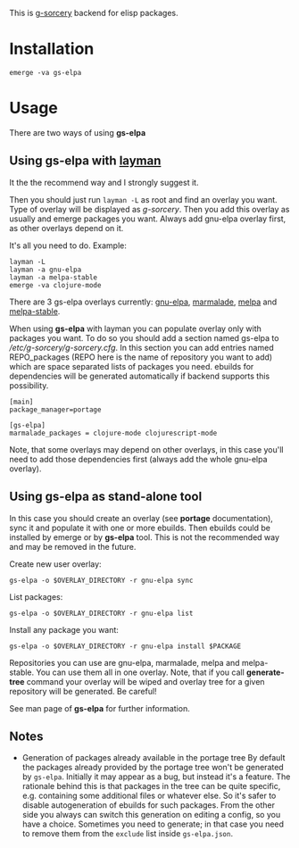 This is [g-sorcery](https://github.com/jauhien/g-sorcery) backend for elisp packages.


# Installation

```
emerge -va gs-elpa
```

# Usage

There are two ways of using **gs-elpa**

## Using gs-elpa with [layman](https://wiki.gentoo.org/wiki/Layman)

It the the recommend way and I strongly suggest it.

Then you should just run `layman -L` as
root and find an overlay you want. Type of overlay will be
displayed as *g-sorcery*. Then you add this overlay as
usually and emerge packages you want. Always add gnu-elpa overlay first,
as other overlays depend on it.

It's all you need to do. Example:

```
layman -L
layman -a gnu-elpa
layman -a melpa-stable
emerge -va clojure-mode
```

There are 3 gs-elpa overlays currently: [gnu-elpa](http://elpa.gnu.org/), [marmalade](http://marmalade-repo.org/),
[melpa](http://melpa.milkbox.net/) and [melpa-stable](http://melpa-stable.milkbox.net/).

When using **gs-elpa** with layman you can populate overlay only with packages you want.
To do so you should add a section named gs-elpa to */etc/g-sorcery/g-sorcery.cfg*.
In this section you can add entries named REPO_packages (REPO here is the name
of repository you want to add) which are space separated lists of packages you need. ebuilds for
dependencies will be generated automatically if backend supports this possibility.

```
[main]
package_manager=portage

[gs-elpa]
marmalade_packages = clojure-mode clojurescript-mode
```
Note, that some overlays may depend on other overlays, in this case you'll need to add those
dependencies first (always add the whole gnu-elpa overlay).


## Using gs-elpa as stand-alone tool

In this case you should create an overlay (see **portage** documentation), sync it and populate
it with one or more ebuilds. Then ebuilds could be installed by emerge or by **gs-elpa** tool.
This is not the recommended way and may be removed in the future.

Create new user overlay:

```
gs-elpa -o $OVERLAY_DIRECTORY -r gnu-elpa sync
```

List packages:

```
gs-elpa -o $OVERLAY_DIRECTORY -r gnu-elpa list
```

Install any package you want:

```
gs-elpa -o $OVERLAY_DIRECTORY -r gnu-elpa install $PACKAGE
```

Repositories you can use are gnu-elpa, marmalade, melpa and melpa-stable. You can use them
all in one overlay. Note, that if you call **generate-tree** command your overlay
will be wiped and overlay tree for a given repository will be generated. Be careful!

See man page of **gs-elpa** for further information.

## Notes

* Generation of packages already available in the portage tree
  By default the packages already provided by the portage tree won't be generated by `gs-elpa`.
  Initially it may appear as a bug, but instead it's a feature.
  The rationale behind this is that packages in the tree can be quite specific, e.g. containing some additional files or whatever else. So it's safer to disable autogeneration of ebuilds for such packages. From the other side you always can switch this generation on editing a config, so you have a choice.
  Sometimes you need to generate; in that case you need to remove them from the `exclude` list inside `gs-elpa.json`.
